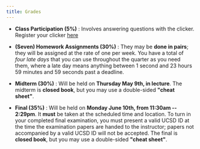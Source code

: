 ```yaml
---
title: Grades
---
```


- **Class Participation (5%)** :
  Involves answering questions with the clicker.
  Register your clicker [here](https://forms.gle/b3spPthsv6LWPDga8)

- **(Seven) Homework Assignments (30%)** :
  They may be **done in pairs**; they will be assigned at
  the rate of one per week. You have a total of *four late days*
  that you can use throughout the quarter as you need them,
  where a late day means anything between 1 second and 23
  hours 59 minutes and 59 seconds past a deadline.

- **Midterm (30%)** :
  Will be held on **Thursday May 9th, in lecture**.
  The midterm is **closed book**, but you may use a
  double-sided **"cheat sheet"**.

- **Final (35%)** :
  Will be held on **Monday June 10th, from 11:30am -- 2:29pm**.
  It **must** be taken at the scheduled time and location.
  To turn in your completed final examination, you must
  present a valid UCSD ID at the time the examination
  papers are handed to the instructor; papers not
  accompanied by a valid UCSD ID will not be accepted.
  The final is **closed book**, but you may use a
  double-sided **"cheat sheet"**.

